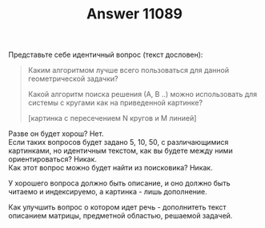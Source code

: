 ﻿---
title: "Answer 11089"
se.owner.user_id: 177188
se.owner.display_name: "Kromster"
se.owner.link: "https://ru.meta.stackoverflow.com/users/177188/kromster"
se.answer_id: 11089
se.question_id: 10994
se.post_type: answer
se.is_accepted: False
---
<p>Представьте себе идентичный вопрос (текст дословен):</p>
<blockquote>
<p>Каким алгоритмом лучше всего пользоваться для данной геометрической задачки?</p>
<p>Какой алгоритм поиска решения (А, В ..) можно использовать для системы с кругами как на приведенной картинке?</p>
<p>[картинка с пересечением N кругов и M линией]</p>
</blockquote>
<p>Разве он будет хорош? Нет.<br />
Если таких вопросов будет задано 5, 10, 50, с различающимися картинками, но идентичным текстом, как вы будете между ними ориентироваться? Никак.<br />
Как этот вопрос можно будет найти из поисковика? Никак.</p>
<p>У хорошего вопроса должно быть описание, и оно должно быть читаемо и индексируемо, а картинка - лишь дополнение.</p>
<p>Как улучшить вопрос о котором идет речь - дополнитеть текст описанием матрицы, предметной областью, решаемой задачей.</p>
